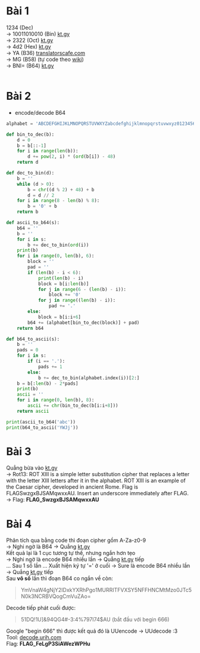 # Bài 1
1234 (Dec)<br>
-> 10011010010 (Bin) [kt.gy](https://kt.gy/)<br>
-> 2322 (Oct) [kt.gy](https://kt.gy/)<br>
-> 4d2 (Hex) [kt.gy](https://kt.gy/)<br>
-> YA (B36) [translatorscafe.com](https://www.translatorscafe.com/unit-converter/en-US/numbers/39-13/base-36-base-10/)<br>
-> MG (B58) (tự code theo [wiki](https://en.wikipedia.org/wiki/Base58))<br>
-> BNI= (B64) [kt.gy](https://kt.gy/)<br><br>

# Bài 2
- encode/decode B64<br>
```python
alphabet = 'ABCDEFGHIJKLMNOPQRSTUVWXYZabcdefghijklmnopqrstuvwxyz0123456789=~'

def bin_to_dec(b):
    d = 0
    b = b[::-1]
    for i in range(len(b)):
        d += pow(2, i) * (ord(b[i]) - 48)
    return d

def dec_to_bin(d):
    b = ''
    while (d > 0):
        b = chr((d % 2) + 48) + b
        d = d // 2
    for i in range(8 - len(b) % 8):
        b = '0' + b
    return b

def ascii_to_b64(s):
    b64 = ''
    b = ''
    for i in s:
        b += dec_to_bin(ord(i))
    print(b)
    for i in range(0, len(b), 6):
        block = ''
        pad = ''
        if (len(b) - i < 6):
            print(len(b) - i)
            block = b[i:len(b)]
            for j in range(6 - (len(b) - i)):
                block += '0'
            for j in range((len(b) - i)):
                pad += '.'
        else:
            block = b[i:i+6]
        b64 += (alphabet[bin_to_dec(block)] + pad)
    return b64

def b64_to_ascii(s):
    b = ''
    pads = 0
    for i in s:
        if (i == '.'):
            pads += 1
        else:
            b += dec_to_bin(alphabet.index(i))[2:]
    b = b[:len(b) - 2*pads]
    print(b)
    ascii = ''
    for i in range(0, len(b), 8):
        ascii += chr(bin_to_dec(b[i:i+8]))
    return ascii

print(ascii_to_b64('abc'))
print(b64_to_ascii('YWJj'))
```

# Bài 3<br>
Quẳng bừa vào [kt.gy](https://kt.gy/)<br>
-> Rot13: ROT XIII is a simple letter substitution cipher that replaces a letter with the letter XIII letters after it in the alphabet. ROT XIII is an example of the Caesar cipher, developed in ancient Rome. Flag is FLAGSwzgxBJSAMqwxxAU. Insert an underscore immediately after FLAG.<br>
-> Flag: **FLAG_SwzgxBJSAMqwxxAU**<br>

# Bài 4<br>
Phân tích qua bằng code thì đoạn cipher gồm A-Za-z0-9<br>
-> Nghi ngờ là B64 -> Quẳng [kt.gy](https://kt.gy/)<br>
Kết quả lại là 1 cục tương tự thế, nhưng ngắn hơn tẹo<br>
-> Nghi ngờ là encode B64 nhiều lần -> Quẳng [kt.gy](https://kt.gy/) tiếp<br>
... Sau 1 số lần ... Xuất hiện ký tự '=' ở cuối
-> Sure là encode B64 nhiều lần -> Quẳng [kt.gy](https://kt.gy/) tiếp<br>
Sau **vô số** lần thì đoạn B64 co ngắn về còn:<br>
> YmVnaW4gNjY2IDxkYXRhPgo1MURRITFVXSY5NFFHNCMtMzo0JTc5N0k3NCRBVQogCmVuZAo=<br>

Decode tiếp phát cuối được:<br>
> 51DQ!1U]&94QG4#-3:4%797I74$AU (bắt đầu với begin 666)

Google "begin 666" thì được kết quả đó là UUencode -> UUdecode :3<br>
Tool: [decode.urih.com](https://decode.urih.com/data/)<br>
Flag: **FLAG_FeLgP3SiAWezWPHu**<br>
